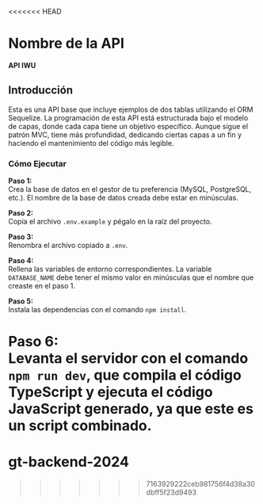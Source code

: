 <<<<<<< HEAD
# Nombre de la API
**API IWU**

## Introducción
Esta es una API base que incluye ejemplos de dos tablas utilizando el ORM Sequelize. La programación de esta API está estructurada bajo el modelo de capas, donde cada capa tiene un objetivo específico. Aunque sigue el patrón MVC, tiene más profundidad, dedicando ciertas capas a un fin y haciendo el mantenimiento del código más legible.

### Cómo Ejecutar

**Paso 1:**  
Crea la base de datos en el gestor de tu preferencia (MySQL, PostgreSQL, etc.). El nombre de la base de datos creada debe estar en minúsculas.

**Paso 2:**  
Copia el archivo `.env.example` y pégalo en la raíz del proyecto.

**Paso 3:**  
Renombra el archivo copiado a `.env`.

**Paso 4:**  
Rellena las variables de entorno correspondientes. La variable `DATABASE_NAME` debe tener el mismo valor en minúsculas que el nombre que creaste en el paso 1.

**Paso 5:**  
Instala las dependencias con el comando `npm install`.

**Paso 6:**  
Levanta el servidor con el comando `npm run dev`, que compila el código TypeScript y ejecuta el código JavaScript generado, ya que este es un script combinado.
=======
# gt-backend-2024
>>>>>>> 7163929222ceb981756f4d38a30dbff5f23d9493
